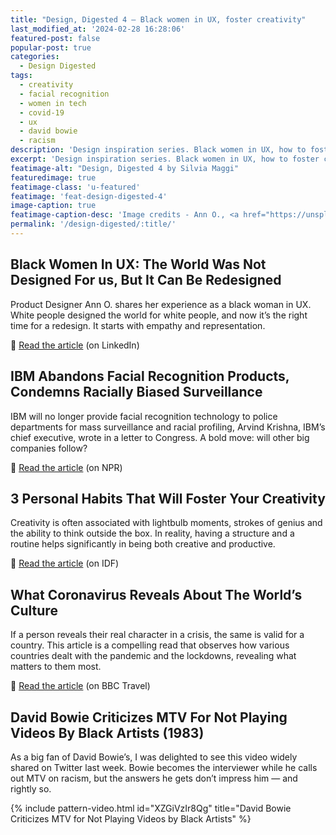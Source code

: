 ```yaml
---
title: "Design, Digested 4 – Black women in UX, foster creativity"
last_modified_at: '2024-02-28 16:28:06'
featured-post: false
popular-post: true
categories:
  - Design Digested
tags:
  - creativity
  - facial recognition
  - women in tech
  - covid-19
  - ux
  - david bowie
  - racism
description: 'Design inspiration series. Black women in UX, how to foster creativity, and the time David Bowie scolded MTV.'
excerpt: 'Design inspiration series. Black women in UX, how to foster creativity, and the time David Bowie scolded MTV.'
featimage-alt: "Design, Digested 4 by Silvia Maggi"
featuredimage: true
featimage-class: 'u-featured'
featimage: 'feat-design-digested-4'
image-caption: true
featimage-caption-desc: 'Image credits - Ann O., <a href="https://unsplash.com/photos/suZyHko1JEs">Stephanie McCabe</a>'
permalink: '/design-digested/:title/'
---
```

## Black Women In UX: The World Was Not Designed For us, But It Can Be Redesigned

Product Designer Ann O. shares her experience as a black woman in UX. White people designed the world for white people, and now it’s the right time for a redesign. It starts with empathy and representation.

<p class="detached">🔗 <a href="https://www.linkedin.com/pulse/black-women-ux-world-designed-us-can-redesigned-ann-oduwaiye/">Read the article</a> (on LinkedIn)</p>

## IBM Abandons Facial Recognition Products, Condemns Racially Biased Surveillance

IBM will no longer provide facial recognition technology to police departments for mass surveillance and racial profiling, Arvind Krishna, IBM’s chief executive, wrote in a letter to Congress. A bold move: will other big companies follow?

<p class="detached">🔗 <a href="https://www.npr.org/2020/06/09/873298837/ibm-abandons-facial-recognition-products-condemns-racially-biased-surveillance?t=1592513695449">Read the article</a> (on NPR)</p>

## 3 Personal Habits That Will Foster Your Creativity

Creativity is often associated with lightbulb moments, strokes of genius and the ability to think outside the box. In reality, having a structure and a routine helps significantly in being both creative and productive.

<p class="detached">🔗 <a href="https://www.interaction-design.org/literature/article/3-personal-habits-that-will-foster-your-creativity">Read the article</a> (on IDF)</p>

## What Coronavirus Reveals About The World’s Culture

If a person reveals their real character in a crisis, the same is valid for a country. This article is a compelling read that observes how various countries dealt with the pandemic and the lockdowns, revealing what matters to them most.

<p class="detached">🔗 <a href="http://www.bbc.com/travel/story/20200327-what-coronavirus-reveals-about-the-worlds-culture">Read the article</a> (on BBC Travel)</p>

## David Bowie Criticizes MTV For Not Playing Videos By Black Artists (1983)

As a big fan of David Bowie’s, I was delighted to see this video widely shared on Twitter last week. Bowie becomes the interviewer while he calls out MTV on racism, but the answers he gets don’t impress him — and rightly so.

{% include pattern-video.html id="XZGiVzIr8Qg" title="David Bowie Criticizes MTV for Not Playing Videos by Black Artists" %}
